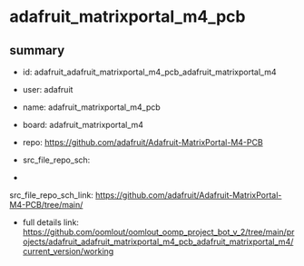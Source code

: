 # adafruit_matrixportal_m4_pcb
 
## summary 
* id: adafruit_adafruit_matrixportal_m4_pcb_adafruit_matrixportal_m4
* user: adafruit
* name: adafruit_matrixportal_m4_pcb
* board: adafruit_matrixportal_m4
* repo: https://github.com/adafruit/Adafruit-MatrixPortal-M4-PCB



* src_file_repo_sch: 
*
 src_file_repo_sch_link: https://github.com/adafruit/Adafruit-MatrixPortal-M4-PCB/tree/main/
* full details link: https://github.com/oomlout/oomlout_oomp_project_bot_v_2/tree/main/projects/adafruit_adafruit_matrixportal_m4_pcb_adafruit_matrixportal_m4/current_version/working  






